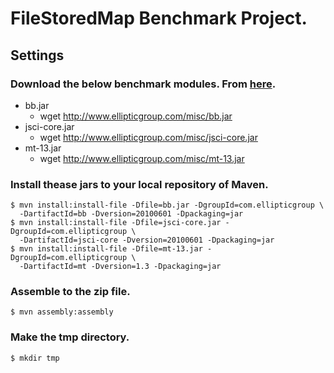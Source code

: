 # FileStoredMap Benchmark Project.

## Settings
### Download the below benchmark modules. From [here](http://www.ellipticgroup.com/html/benchmarkingArticle.html).
* bb.jar
    * wget http://www.ellipticgroup.com/misc/bb.jar
* jsci-core.jar
    * wget http://www.ellipticgroup.com/misc/jsci-core.jar
* mt-13.jar
    * wget http://www.ellipticgroup.com/misc/mt-13.jar

### Install thease jars to your local repository of Maven.
    $ mvn install:install-file -Dfile=bb.jar -DgroupId=com.ellipticgroup \
      -DartifactId=bb -Dversion=20100601 -Dpackaging=jar
    $ mvn install:install-file -Dfile=jsci-core.jar -DgroupId=com.ellipticgroup \
      -DartifactId=jsci-core -Dversion=20100601 -Dpackaging=jar
    $ mvn install:install-file -Dfile=mt-13.jar -DgroupId=com.ellipticgroup \
      -DartifactId=mt -Dversion=1.3 -Dpackaging=jar

### Assemble to the zip file.
    $ mvn assembly:assembly

### Make the tmp directory.
    $ mkdir tmp   
   